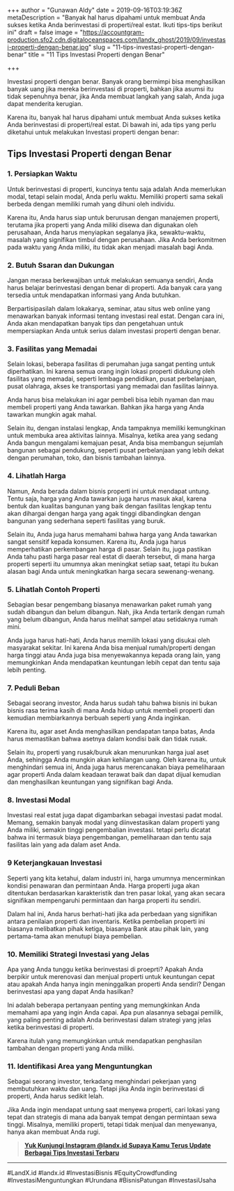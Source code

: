 +++
author = "Gunawan Aldy"
date = 2019-09-16T03:19:36Z
metaDescription = "Banyak hal harus dipahami untuk membuat Anda sukses ketika Anda berinvestasi di properti/real estat. Ikuti tips-tips berikut ini"
draft = false
image = "https://accountgram-production.sfo2.cdn.digitaloceanspaces.com/landx_ghost/2019/09/investasi-properti-dengan-benar.jpg"
slug = "11-tips-investasi-properti-dengan-benar"
title = "11 Tips Investasi Properti dengan Benar"

+++


Investasi properti dengan benar. Banyak orang bermimpi bisa menghasilkan banyak uang jika mereka berinvestasi di properti, bahkan jika asumsi itu tidak sepenuhnya benar, jika Anda membuat langkah yang salah, Anda juga dapat menderita kerugian.

Karena itu, banyak hal harus dipahami untuk membuat Anda sukses ketika Anda berinvestasi di properti/real estat. Di bawah ini, ada tips yang perlu diketahui untuk melakukan Investasi properti dengan benar:

## Tips Investasi Properti dengan Benar

### 1. Persiapkan Waktu

Untuk berinvestasi di properti, kuncinya tentu saja adalah Anda memerlukan modal, tetapi selain modal, Anda perlu waktu. Memiliki properti sama sekali berbeda dengan memiliki rumah yang dihuni oleh individu.

Karena itu, Anda harus siap untuk berurusan dengan manajemen properti, terutama jika properti yang Anda miliki disewa dan digunakan oleh perusahaan, Anda harus menyiapkan segalanya jika, sewaktu-waktu, masalah yang signifikan timbul dengan perusahaan. Jika Anda berkomitmen pada waktu yang Anda miliki, itu tidak akan menjadi masalah bagi Anda.

### 2. Butuh Ssaran dan Dukungan

Jangan merasa berkewajiban untuk melakukan semuanya sendiri, Anda harus belajar berinvestasi dengan benar di properti. Ada banyak cara yang tersedia untuk mendapatkan informasi yang Anda butuhkan.

Berpartisipasilah dalam lokakarya, seminar, atau situs web online yang menawarkan banyak informasi tentang investasi real estat. Dengan cara ini, Anda akan mendapatkan banyak tips dan pengetahuan untuk mempersiapkan Anda untuk serius dalam investasi properti dengan benar.

### 3. Fasilitas yang Memadai

Selain lokasi, beberapa fasilitas di perumahan juga sangat penting untuk diperhatikan. Ini karena semua orang ingin lokasi properti didukung oleh fasilitas yang memadai, seperti lembaga pendidikan, pusat perbelanjaan, pusat olahraga, akses ke transportasi yang memadai dan fasilitas lainnya.

Anda harus bisa melakukan ini agar pembeli bisa lebih nyaman dan mau membeli properti yang Anda tawarkan. Bahkan jika harga yang Anda tawarkan mungkin agak mahal.

Selain itu, dengan instalasi lengkap, Anda tampaknya memiliki kemungkinan untuk membuka area aktivitas lainnya. Misalnya, ketika area yang sedang Anda bangun mengalami kemajuan pesat, Anda bisa membangun sejumlah bangunan sebagai pendukung, seperti pusat perbelanjaan yang lebih dekat dengan perumahan, toko, dan bisnis tambahan lainnya.

### 4. Lihatlah Harga

Namun, Anda berada dalam bisnis properti ini untuk mendapat untung. Tentu saja, harga yang Anda tawarkan juga harus masuk akal, karena bentuk dan kualitas bangunan yang baik dengan fasilitas lengkap tentu akan dihargai dengan harga yang agak tinggi dibandingkan dengan bangunan yang sederhana seperti fasilitas yang buruk.

Selain itu, Anda juga harus memahami bahwa harga yang Anda tawarkan sangat sensitif kepada konsumen. Karena itu, Anda juga harus memperhatikan perkembangan harga di pasar. Selain itu, juga pastikan Anda tahu pasti harga pasar real estat di daerah tersebut, di mana harga properti seperti itu umumnya akan meningkat setiap saat, tetapi itu bukan alasan bagi Anda untuk meningkatkan harga secara sewenang-wenang.

### 5. Lihatlah Contoh Properti

Sebagian besar pengembang biasanya menawarkan paket rumah yang sudah dibangun dan belum dibangun. Nah, jika Anda tertarik dengan rumah yang belum dibangun, Anda harus melihat sampel atau setidaknya rumah mini.

Anda juga harus hati-hati, Anda harus memilih lokasi yang disukai oleh masyarakat sekitar. Ini karena Anda bisa menjual rumah/properti dengan harga tinggi atau Anda juga bisa menyewakannya kepada orang lain, yang memungkinkan Anda mendapatkan keuntungan lebih cepat dan tentu saja lebih penting.

### 7. Peduli Beban

Sebagai seorang investor, Anda harus sudah tahu bahwa bisnis ini bukan bisnis rasa terima kasih di mana Anda hidup untuk membeli properti dan kemudian membiarkannya berbuah seperti yang Anda inginkan.

Karena itu, agar aset Anda menghasilkan pendapatan tanpa batas, Anda harus memastikan bahwa asetnya dalam kondisi baik dan tidak rusak.

Selain itu, properti yang rusak/buruk akan menurunkan harga jual aset Anda, sehingga Anda mungkin akan kehilangan uang. Oleh karena itu, untuk menghindari semua ini, Anda juga harus merencanakan biaya pemeliharaan agar properti Anda dalam keadaan terawat baik dan dapat dijual kemudian dan menghasilkan keuntungan yang signifikan bagi Anda.

### 8. Investasi Modal

Investasi real estat juga dapat digambarkan sebagai investasi padat modal. Memang, semakin banyak modal yang diinvestasikan dalam properti yang Anda miliki, semakin tinggi pengembalian investasi. tetapi perlu dicatat bahwa ini termasuk biaya pengembangan, pemeliharaan dan tentu saja fasilitas lain yang ada dalam aset Anda.

### 9 Keterjangkauan Investasi

Seperti yang kita ketahui, dalam industri ini, harga umumnya mencerminkan kondisi penawaran dan permintaan Anda. Harga properti juga akan ditentukan berdasarkan karakteristik dan tren pasar lokal, yang akan secara signifikan mempengaruhi permintaan dan harga properti itu sendiri.

Dalam hal ini, Anda harus berhati-hati jika ada perbedaan yang signifikan antara penilaian properti dan inventaris. Ketika pembelian properti ini biasanya melibatkan pihak ketiga, biasanya Bank atau pihak lain, yang pertama-tama akan menutupi biaya pembelian.

### 10. Memiliki Strategi Investasi yang Jelas

Apa yang Anda tunggu ketika berinvestasi di proeprti? Apakah Anda berpikir untuk merenovasi dan menjual properti untuk keuntungan cepat atau apakah Anda hanya ingin meninggalkan properti Anda sendiri? Dengan berinvestasi apa yang dapat Anda hasilkan?

Ini adalah beberapa pertanyaan penting yang memungkinkan Anda memahami apa yang ingin Anda capai. Apa pun alasannya sebagai pemilik, yang paling penting adalah Anda berinvestasi dalam strategi yang jelas ketika berinvestasi di properti.

Karena itulah yang memungkinkan untuk mendapatkan penghasilan tambahan dengan properti yang Anda miliki.

### 11. Identifikasi Area yang Menguntungkan

Sebagai seorang investor, terkadang menghindari pekerjaan yang membutuhkan waktu dan uang. Tetapi jika Anda ingin berinvestasi di properti, Anda harus sedikit lelah.

Jika Anda ingin mendapat untung saat menyewa properti, cari lokasi yang tepat dan strategis di mana ada banyak tempat dengan permintaan sewa tinggi. Misalnya, memiliki properti, tetapi tidak menjual dan menyewanya, hanya akan membuat Anda rugi.

> [**Yuk Kunjungi Instagram @landx.id Supaya Kamu Terus Update Berbagai Tips Investasi Terbaru**](https://www.instagram.com/landx.id/?utm_medium=copy_link)

---

#LandX.id	#landx.id	#InvestasiBisnis	#EquityCrowdfunding	#InvestasiMenguntungkan	#Urundana	#BisnisPatungan	#InvestasiUsaha

